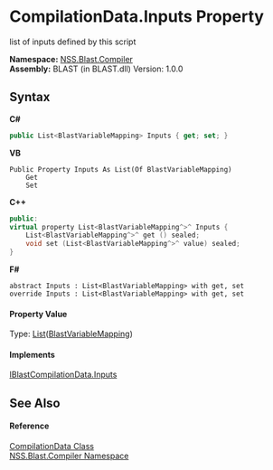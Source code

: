 # CompilationData.Inputs Property 
 

list of inputs defined by this script

**Namespace:**&nbsp;<a href="26a25caa-f50b-92ad-f15c-dbb9db1493ae">NSS.Blast.Compiler</a><br />**Assembly:**&nbsp;BLAST (in BLAST.dll) Version: 1.0.0

## Syntax

**C#**<br />
``` C#
public List<BlastVariableMapping> Inputs { get; set; }
```

**VB**<br />
``` VB
Public Property Inputs As List(Of BlastVariableMapping)
	Get
	Set
```

**C++**<br />
``` C++
public:
virtual property List<BlastVariableMapping^>^ Inputs {
	List<BlastVariableMapping^>^ get () sealed;
	void set (List<BlastVariableMapping^>^ value) sealed;
}
```

**F#**<br />
``` F#
abstract Inputs : List<BlastVariableMapping> with get, set
override Inputs : List<BlastVariableMapping> with get, set
```


#### Property Value
Type: <a href="https://docs.microsoft.com/dotnet/api/system.collections.generic.list-1" target="_blank" rel="noopener noreferrer">List</a>(<a href="eb361662-785e-bcaa-4025-53c4d56c26e1">BlastVariableMapping</a>)

#### Implements
<a href="1a09a144-3c33-1ab4-5bae-9470e88dc727">IBlastCompilationData.Inputs</a><br />

## See Also


#### Reference
<a href="52667f7e-8dc6-6543-e265-fdc90d6834fa">CompilationData Class</a><br /><a href="26a25caa-f50b-92ad-f15c-dbb9db1493ae">NSS.Blast.Compiler Namespace</a><br />